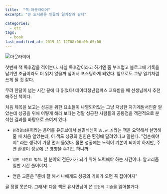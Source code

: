 ```yaml
---
title:  "책-아웃라이어"
excerpt: "큰 도서관은 인류의 일기장과 같다"

categories:
  - etc
tags:
  - book
last_modified_at: 2019-11-12T08:06:00-05:00
---
```


![아웃라이어](http://image.yes24.com/momo/TopCate70/MidCate04/6934952.jpg)

첫번째 책 독후감을 적어본다. 사실 독후감이라고 하기엔 좀 부끄럽고
블로그에 기록을 남기면 조금이라도 더 읽지 않을까 싶어서 포스팅하게 되었다. 앞으로도 그냥 일기처럼 쓰게 될 것 같다.

무려 한달이 넘는 시간 끝에 다 읽었다! 데이터청년캠퍼스 교육받을 때 선생님께서 추천해주신 책이다. 

처음 제목을 보고는 성공을 위한 요소들이 나열되어있는 그냥 저냥한 자기계발서인줄 알았는데 성공을 위해 어떻게 해라 보다는 정말 성공한 사람들의 공통점을 객관적으로 분석한 결과를 바탕으로 쓰여져 있다.

- `환경결정론`이라는 용어를 유튜브에서 설민석님이 `총.균.쇠`라는 책을 요약해서 설명해 줄 때 처음 알았는데, 이 책도 성공의 원인은 환경에 달려있다고 말한다. "겸손해야지" 라는 생각이 가장 먼저 들었다. 물론 성공에는 노력이 기본이 되어야 하지만, 주변 환경이 성공에 큰 영향을 주기도 하니까.

- `일만 시간의 법칙`. 한 분야의 전문가가 되기 위해 노력해야 하는 시간이다. 알고리즘 일만 시간 풀어야지...

- 얻은 교훈은 "준비 잘 해서 나에게도 성공의 기회가 오면 꼭 잡아야지"

글 정말 못쓴다. 그래서! 다음 책은 유시민님이 쓴 `표현의 기술`을 읽어볼거다.
